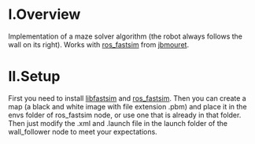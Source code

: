 # I.Overview

Implementation of a maze solver algorithm (the robot always follows the wall on its right). Works with [ros_fastsim](https://github.com/jbmouret/ros_fastsim) from [jbmouret](https://github.com/jbmouret).

# II.Setup

First you need to install [libfastsim](https://github.com/jbmouret/libfastsim) and [ros_fastsim](https://github.com/jbmouret/ros_fastsim).
Then you can create a map (a black and white image with file extension .pbm) and place it in the envs folder of ros_fastsim node, or use one that is already in that folder. Then just modify the .xml and .launch file in the launch folder of the wall_follower node to meet your expectations.